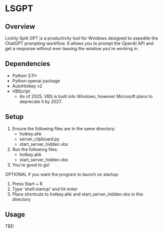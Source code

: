 # LSGPT

## Overview

Lickity Split GPT is a productivity tool for Windows designed to expedite the ChatGPT prompting workflow. It allows you to prompt the OpenAI API and get a response without ever leaving the window you're working in.

## Dependencies

 - Python 3.11+
 - Python openai package
 - AutoHotkey v2
 - VBScript
   - As of 2025, VBS is built into Windows, however Microsoft plans to deprecate it by 2027.

## Setup

1. Ensure the following files are in the same directory:
   - hotkey.ahk
   - server_clipboard.py
   - start_server_hidden.vbs
2. Run the following files:
   - hotkey.ahk
   - start_server_hidden.vbs
3. You're good to go!

OPTIONAL if you want the program to launch on startup:
1. Press Start + R
2. Type 'shell:startup' and hit enter
3. Place shortcuts to hotkey.ahk and start_server_hidden.vbs in this directory
 
## Usage

TBD


